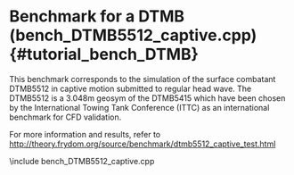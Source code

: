 Benchmark for a DTMB (bench_DTMB5512_captive.cpp) {#tutorial_bench_DTMB}
==========================

This benchmark corresponds to the simulation of the surface combatant DTMB5512 in captive motion submitted to regular 
head wave. The DTMB5512 is a 3.048m geosym of the DTMB5415 which have been chosen by the International Towing Tank 
Conference (ITTC) as an international benchmark for CFD validation. 

For more information and results, refer to http://theory.frydom.org/source/benchmark/dtmb5512_captive_test.html

\include bench_DTMB5512_captive.cpp
